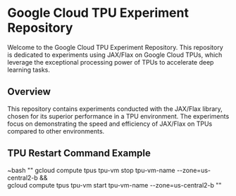 # Google Cloud TPU Experiment Repository

Welcome to the Google Cloud TPU Experiment Repository. This repository is dedicated to experiments using JAX/Flax on Google Cloud TPUs, which leverage the exceptional processing power of TPUs to accelerate deep learning tasks.

## Overview

This repository contains experiments conducted with the JAX/Flax library, chosen for its superior performance in a TPU environment. The experiments focus on demonstrating the speed and efficiency of JAX/Flax on TPUs compared to other environments.


## TPU Restart Command Example
~bash
""
gcloud compute tpus tpu-vm stop tpu-vm-name --zone=us-central2-b && \
gcloud compute tpus tpu-vm start tpu-vm-name --zone=us-central2-b
""




